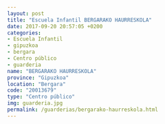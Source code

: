 ```yaml
---
layout: post
title: "Escuela Infantil BERGARAKO HAURRESKOLA"
date: 2017-09-20 20:57:05 +0200
categories:
- Escuela Infantil
- gipuzkoa
- bergara
- Centro público
- guarderia
name: "BERGARAKO HAURRESKOLA"
province: "Gipuzkoa"
location: "Bergara"
code: "20013679"
type: "Centro público"
img: guarderia.jpg
permalink: /guarderias/bergarako-haurreskola.html
---
```

